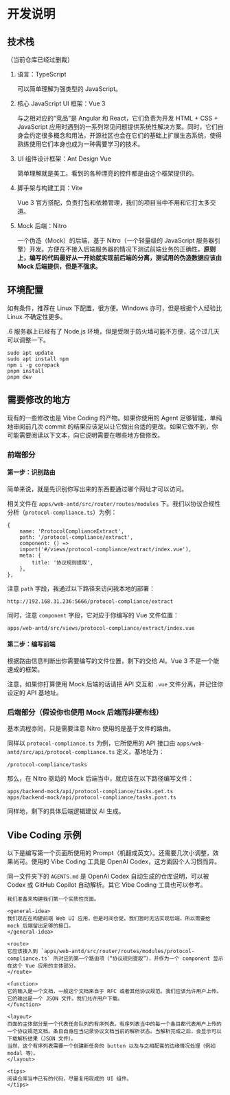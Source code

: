 # 开发说明

## 技术栈

（当前仓库已经过删裁）

1. 语言：TypeScript

   可以简单理解为强类型的 JavaScript。

2. 核心 JavaScript UI 框架：Vue 3

   与之相对应的“竞品”是 Angular 和 React，它们负责为开发 HTML + CSS + JavaScript 应用时遇到的一系列常见问题提供系统性解决方案。同时，它们自身会约定很多概念和用法，开源社区也会在它们的基础上扩展生态系统，使得熟练使用它们本身也成为一种需要学习的技术。

3. UI 组件设计框架：Ant Design Vue

   简单理解就是美工。看到的各种漂亮的控件都是由这个框架提供的。

4. 脚手架与构建工具：Vite

   Vue 3 官方搭配，负责打包和依赖管理，我们的项目当中不用和它打太多交道。

5. Mock 后端：Nitro

   一个伪造（Mock）的后端，基于 Nitro（一个轻量级的 JavaScript 服务器引擎）开发。方便在不接入后端服务器的情况下测试前端业务的正确性。**原则上，编写的代码最好从一开始就实现前后端的分离，测试用的伪造数据应该由 Mock 后端提供，但是不强求。**

## 环境配置

如有条件，推荐在 Linux 下配置，很方便。Windows 亦可，但是根据个人经验比 Linux 不确定性更多。

.6 服务器上已经有了 Node.js 环境，但是受限于防火墙可能不方便，这个过几天可以调整一下。

```
sudo apt update
sudo apt install npm
npm i -g corepack
pnpm install
pnpm dev
```

## 需要修改的地方

现有的一些修改也是 Vibe Coding 的产物。如果你使用的 Agent 足够智能，单纯地审阅前几次 commit 的结果应该足以让它做出合适的更改。如果它做不到，你可能需要阅读以下文本，向它说明需要在哪些地方做修改。

### 前端部分

#### 第一步：识别路由

简单来说，就是先识别你写出来的东西要通过哪个网址才可以访问。

相关文件在 `apps/web-antd/src/router/routes/modules` 下。我们以协议合规性分析（`protocol-compliance.ts`）为例：

```
{
    name: 'ProtocolComplianceExtract',
    path: '/protocol-compliance/extract',
    component: () =>
    import('#/views/protocol-compliance/extract/index.vue'),
    meta: {
    	title: '协议规则提取',
    },
},
```

注意 `path` 字段，我通过以下路径来访问我本地的部署：

```
http://192.168.31.236:5666/protocol-compliance/extract
```

同时，注意 `component` 字段，它对应于你编写的 Vue 文件位置：

```
apps/web-antd/src/views/protocol-compliance/extract/index.vue
```

#### 第二步：编写前端

根据路由信息判断出你需要编写的文件位置，剩下的交给 AI。Vue 3 不是一个能速成的框架。

注意，如果你打算使用 Mock 后端的话请把 API 交互和 `.vue` 文件分离，并记住你设定的 API 基地址。

### 后端部分（假设你也使用 Mock 后端而非硬布线）

基本流程亦同，只是需要注意 Nitro 使用的是基于文件的路由。

同样以 `protocol-compliance.ts` 为例，它所使用的 API 接口由 `apps/web-antd/src/api/protocol-compliance.ts` 定义，基地址为：

```
/protocol-compliance/tasks
```

那么，在 Nitro 驱动的 Mock 后端当中，就应该在以下路径编写文件：

```
apps/backend-mock/api/protocol-compliance/tasks.get.ts
apps/backend-mock/api/protocol-compliance/tasks.post.ts
```

同样地，剩下的具体后端逻辑建议 AI 生成。

## Vibe Coding 示例

以下是编写第一个页面所使用的 Prompt（机翻成英文）。还需要几次小调整，效果尚可。使用的 Vibe Coding 工具是 OpenAI Codex，这方面因个人习惯而异。

同一文件夹下的 `AGENTS.md` 是 OpenAI Codex 自动生成的仓库说明，可以被 Codex 或 GitHub Copilot 自动解析。其它 Vibe Coding 工具也可以参考。

```
我们准备来构建我们第一个实质性页面。

<general-idea>
我们现在在构建前端 Web UI 应用，但是时间仓促，我们暂时无法实现后端，所以需要给 mock 后端留出足够的接口。
</general-idea>

<route>
它应该接入到 `apps/web-antd/src/router/routes/modules/protocol-compliance.ts` 所对应的第一个路由项（“协议规则提取”），并作为一个 component 显示在这个 Vue 应用的主体部分。
</route>

<function>
它的输入是一个文档，一般这个文档来自于 RFC 或者其他协议规范。我们应该允许用户上传。
它的输出是一个 JSON 文件。我们允许用户下载。
</function>

<layout>
页面的主体部分是一个代表任务队列的有序列表。有序列表当中的每一个条目都代表用户上传的一个协议规范文档。条目自身应当记录协议文档当前的解析状态。当解析完成之后，会显示可以下载解析结果（JSON 文件）。
当然，这个有序列表需要一个创建新任务的 button 以及与之相配套的边缘情况处理（例如 modal 等）。
</layout>

<tips>
阅读仓库当中已有的代码，尽量复用现成的 UI 组件。
</tips>

```
